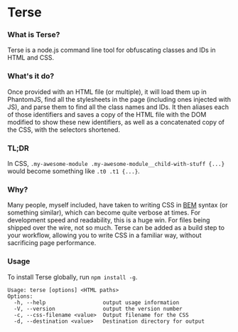 # Terse

### What is Terse? 
Terse is a node.js command line tool for obfuscating classes and IDs in HTML and CSS.

### What's it do?
Once provided with an HTML file (or multiple), it will load them up in PhantomJS, find all the stylesheets in the page (including ones injected with JS), and parse them to find all the class names and IDs. It then aliases each of those identifiers and saves a copy of the HTML file with the DOM modified to show these new identifiers, as well as a concatenated copy of the CSS, with the selectors shortened. 

### TL;DR
In CSS, `.my-awesome-module .my-awesome-module__child-with-stuff {...}` would become something like `.t0 .t1 {...}`.

### Why? 
Many people, myself included, have taken to writing CSS in [BEM](http://csswizardry.com/2013/01/mindbemding-getting-your-head-round-bem-syntax/) syntax (or something similar), which can become quite verbose at times. For development speed and readability, this is a huge win. For files being shipped over the wire, not so much. Terse can be added as a build step to your workflow, allowing you to write CSS in a familiar way, without sacrificing page performance. 

### Usage
To install Terse globally, run `npm install -g`. 
```
Usage: terse [options] <HTML paths>
Options:
  -h, --help                  output usage information
  -V, --version               output the version number
  -c, --css-filename <value>  Output filename for the CSS
  -d, --destination <value>   Destination directory for output
```

